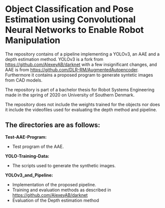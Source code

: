 # Object Classification and Pose Estimation using Convolutional Neural Networks to Enable Robot Manipulation

The repository contains of a pipeline implementing a YOLOv3, an AAE and a depth estimation method. YOLOv3 is a fork from https://github.com/AlexeyAB/darknet with a few insignificant changes, and AAE is from https://github.com/DLR-RM/AugmentedAutoencoder. Furthermore it contains a proposed program to generate syntetic images from CAD models.

The repository is part of a bachelor thesis for Robot Systems Engineering made in the spring of 2020 on University of Southern Denmark.

The repository does not include the weights trained for the objects nor does it include the videofiles used for evaluating the depth method and pipeline.

## The directories are as follows:

**Test-AAE-Program:**
- Test program of the AAE.

**YOLO-Training-Data:**
- The scripts used to generate the synthetic images.

**YOLOv3_and_Pipeline:**
- Implementation of the proposed pipeline.
- Training and evaluation methods as described in https://github.com/AlexeyAB/darknet
- Evaluation of the Depth estimation method
